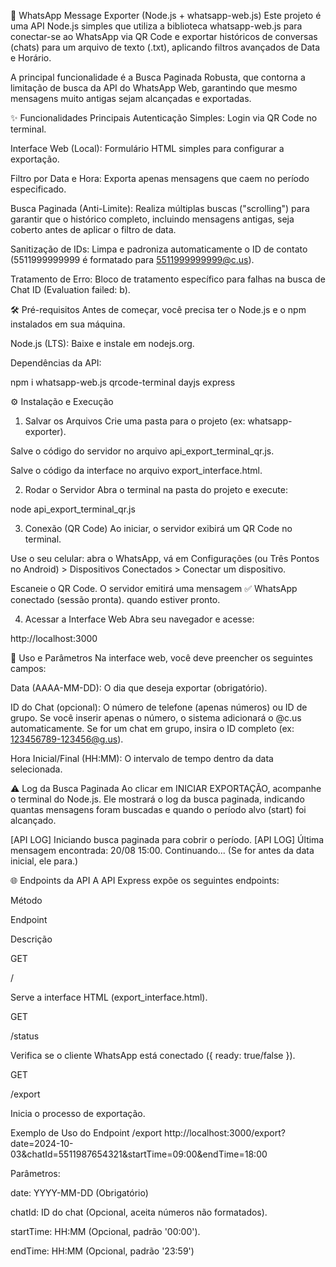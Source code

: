 🤖 WhatsApp Message Exporter (Node.js + whatsapp-web.js)
Este projeto é uma API Node.js simples que utiliza a biblioteca whatsapp-web.js para conectar-se ao WhatsApp via QR Code e exportar históricos de conversas (chats) para um arquivo de texto (.txt), aplicando filtros avançados de Data e Horário.

A principal funcionalidade é a Busca Paginada Robusta, que contorna a limitação de busca da API do WhatsApp Web, garantindo que mesmo mensagens muito antigas sejam alcançadas e exportadas.

✨ Funcionalidades Principais
Autenticação Simples: Login via QR Code no terminal.

Interface Web (Local): Formulário HTML simples para configurar a exportação.

Filtro por Data e Hora: Exporta apenas mensagens que caem no período especificado.

Busca Paginada (Anti-Limite): Realiza múltiplas buscas ("scrolling") para garantir que o histórico completo, incluindo mensagens antigas, seja coberto antes de aplicar o filtro de data.

Sanitização de IDs: Limpa e padroniza automaticamente o ID de contato (5511999999999 é formatado para 5511999999999@c.us).

Tratamento de Erro: Bloco de tratamento específico para falhas na busca de Chat ID (Evaluation failed: b).

🛠️ Pré-requisitos
Antes de começar, você precisa ter o Node.js e o npm instalados em sua máquina.

Node.js (LTS): Baixe e instale em nodejs.org.

Dependências da API:

npm i whatsapp-web.js qrcode-terminal dayjs express

⚙️ Instalação e Execução
1. Salvar os Arquivos
Crie uma pasta para o projeto (ex: whatsapp-exporter).

Salve o código do servidor no arquivo api_export_terminal_qr.js.

Salve o código da interface no arquivo export_interface.html.

2. Rodar o Servidor
Abra o terminal na pasta do projeto e execute:

node api_export_terminal_qr.js

3. Conexão (QR Code)
Ao iniciar, o servidor exibirá um QR Code no terminal.

Use o seu celular: abra o WhatsApp, vá em Configurações (ou Três Pontos no Android) > Dispositivos Conectados > Conectar um dispositivo.

Escaneie o QR Code. O servidor emitirá uma mensagem ✅ WhatsApp conectado (sessão pronta). quando estiver pronto.

4. Acessar a Interface Web
Abra seu navegador e acesse:

http://localhost:3000

📝 Uso e Parâmetros
Na interface web, você deve preencher os seguintes campos:

Data (AAAA-MM-DD): O dia que deseja exportar (obrigatório).

ID do Chat (opcional): O número de telefone (apenas números) ou ID de grupo. Se você inserir apenas o número, o sistema adicionará o @c.us automaticamente. Se for um chat em grupo, insira o ID completo (ex: 123456789-123456@g.us).

Hora Inicial/Final (HH:MM): O intervalo de tempo dentro da data selecionada.

⚠️ Log da Busca Paginada
Ao clicar em INICIAR EXPORTAÇÃO, acompanhe o terminal do Node.js. Ele mostrará o log da busca paginada, indicando quantas mensagens foram buscadas e quando o período alvo (start) foi alcançado.

[API LOG] Iniciando busca paginada para cobrir o período.
[API LOG] Última mensagem encontrada: 20/08 15:00. Continuando... (Se for antes da data inicial, ele para.)

🌐 Endpoints da API
A API Express expõe os seguintes endpoints:

Método

Endpoint

Descrição

GET

/

Serve a interface HTML (export_interface.html).

GET

/status

Verifica se o cliente WhatsApp está conectado ({ ready: true/false }).

GET

/export

Inicia o processo de exportação.

Exemplo de Uso do Endpoint /export
http://localhost:3000/export?date=2024-10-03&chatId=5511987654321&startTime=09:00&endTime=18:00

Parâmetros:

date: YYYY-MM-DD (Obrigatório)

chatId: ID do chat (Opcional, aceita números não formatados).

startTime: HH:MM (Opcional, padrão '00:00').

endTime: HH:MM (Opcional, padrão '23:59')